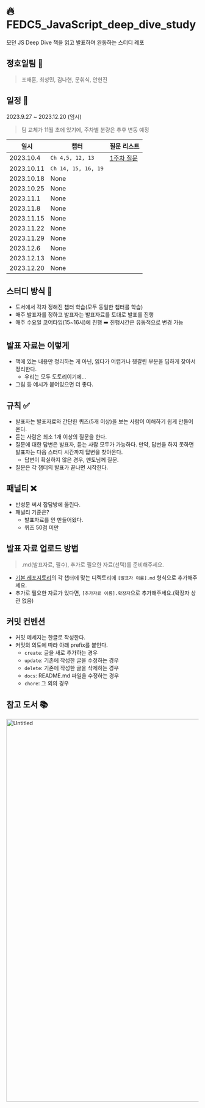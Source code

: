 # 🔥 FEDC5_JavaScript_deep_dive_study
모던 JS Deep Dive 책을 읽고 발표하며 완동하는 스터디 레포

## 정호일팀 🐶
> 조재훈, 최성민, 김나현, 문휘식, 안현진

## 일정 📆
2023.9.27 ~ 2023.12.20 (임시) 
> 팀 교체가 11월 초에 있기에, 주차별 분량은 추후 변동 예정

|일시|챕터|질문 리스트|
|--|--|--|
|2023.10.4|`Ch 4,5, 12, 13`|[1주차 질문](https://github.com/prgrms-web-devcourse/FEDC5_JavaScript_deep_dive_study/blob/c63cbfd7eaba49112c3ddea485fb959b3a7dcb34/%EC%A7%88%EB%AC%B8%20%EB%A6%AC%EC%8A%A4%ED%8A%B8/1%EC%A3%BC%EC%B0%A8.md)|
|2023.10.11|`Ch 14, 15, 16, 19`||
|2023.10.18|None||
|2023.10.25|None||
|2023.11.1|None||
|2023.11.8|None||
|2023.11.15|None||
|2023.11.22|None||
|2023.11.29|None||
|2023.12.6|None||
|2023.12.13|None||
|2023.12.20|None||

## 스터디 방식 📝
- 도서에서 각자 정해진 챕터 학습(모두 동일한 챕터를 학습)
- 매주 발표자를 정하고 발표자는 발표자료를 토대로 발표를 진행
- 매주 수요일 코어타임(15~16시)에 진행 ➡️ 진행시간은 유동적으로 변경 가능

## 발표 자료는 이렇게
- 책에 있는 내용만 정리하는 게 아닌, 읽다가 어렵거나 헷갈린 부분을 딥하게 찾아서 정리한다.
  - 우리는 모두 도토리이기에... 
- 그림 등 예시가 붙어있으면 더 좋다.

## 규칙 ✅
- 발표자는 발표자료와 간단한 퀴즈(5개 이상)을 보는 사람이 이해하기 쉽게 만들어 온다.
- 듣는 사람은 최소 1개 이상의 질문을 한다.
- 질문에 대한 답변은 발표자, 듣는 사람 모두가 가능하다. 만약, 답변을 하지 못하면 발표자는 다음 스터디 시간까지 답변을 찾아온다.
  - 답변이 확실하지 않은 경우, 멘토님께 질문.
- 질문은 각 챕터의 발표가 끝나면 시작한다.


## 패널티 ❌
- 반성문 써서 잡담방에 올린다.
- 패널티 기준은?
  - 발표자료를 안 만들어왔다.
  - 퀴즈 50점 미만

## 발표 자료 업로드 방법
> .md(발표자료, 필수), 추가로 필요한 자료(선택)를 준비해주세요.

- [기본 레포지토리](https://github.com/prgrms-web-devcourse/FEDC5_JavaScript_deep_dive_study)의 각 챕터에 맞는 디렉토리에 `[발표자 이름].md` 형식으로 추가해주세요.
- 추가로 필요한 자료가 있다면, `[추가자료 이름].확장자`으로 추가해주세요.(확장자 상관 없음)

## 커밋 컨벤션
- 커밋 메세지는 한글로 작성한다.
- 커밋의 의도에 따라 아래 prefix를 붙인다.
  - `create`: 글을 새로 추가하는 경우
  - `update`: 기존에 작성한 글을 수정하는 경우
  - `delete`: 기존에 작성한 글을 삭제하는 경우
  - `docs`: README.md 파일을 수정하는 경우
  - `chore`: 그 외의 경우

## 참고 도서 📚
<img width="1000" alt="Untitled" src="https://github.com/prgrms-web-devcourse/FEDC5_JavaScript_deep_dive_study/assets/101445377/56e0a9eb-31a5-4ab3-8954-13ee305540f9">
